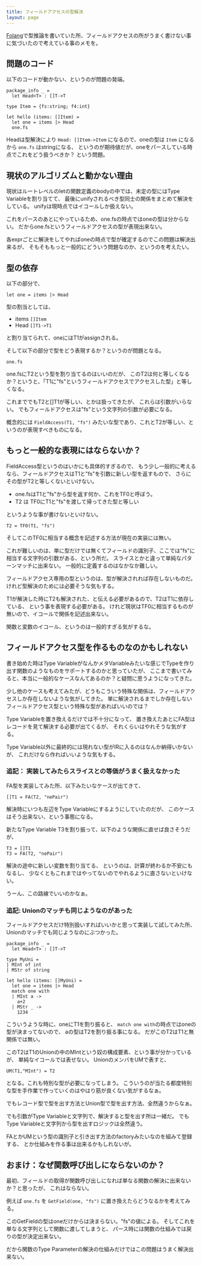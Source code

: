 ```yaml
---
title: フィールドアクセスの型解決
layout: page
---
```

[Folang](https://karino2.github.io/RandomThoughts/Folang)で型推論を書いていた所、フィールドアクセスの所がうまく書けない事に気づいたので考えている事のメモを。

## 問題のコード

以下のコードが動かない、というのが問題の発端。

```
package_info _ =
  let Head<T> : []T->T

type Item = {fs:string; f4:int}

let hello (items: []Item) = 
  let one = items |> Head
  one.fs
```

Headは型解決により `Head: []Item->Item` になるので、oneの型は `Item` になるから `one.fs` はstringになる、
というのが期待値だが、oneをパースしている時点でこれをどう扱うべきか？
という問題。

## 現状のアルゴリズムと動かない理由

現状はルートレベルのletの関数定義のbodyの中では、未定の型にはType Variableを割り当てて、
最後にunifyされるべき型同士の関係をまとめて解決をしている。
unifyは現時点ではイコールしか扱えない。

これをパースのあとにやっているため、one.fsの時点ではoneの型は分からない。
だからone.fsというフィールドアクセスの型が表現出来ない。

各exprごとに解決をしてやればoneの時点で型が確定するのでこの問題は解決出来るが、
そもそももっと一般的にどういう問題なのか、というのを考えたい。

## 型の依存

以下の部分で、

```
let one = items |> Head
```

型の割当としては、

- items `[]Item`
- Head `[]T1->T1`

と割り当てられて、oneにはT1がassignされる。

そして以下の部分で型をどう表現するか？というのが問題となる。

```
one.fs
```

one.fsにT2という型を割り当てるのはいいのだが、
このT2は何と等しくなるか？というと、「T1に"fs"というフィールドアクセスでアクセスした型」と等しくなる。

これまででもT2と[]T1が等しい、とかは扱ってきたが、
これらは引数がいらない。
でもフィールドアクセスは"fs"という文字列の引数が必要になる。

概念的には `FieldAccess(T1, "fs")` みたいな型であり、これとT2が等しい、というのが表現すべきものになる。

## もっと一般的な表現にはならないか？

FieldAccess型というのはいかにも具体的すぎるので、
もう少し一般的に考えるなら、フィールドアクセスはT1と"fs"を引数に新しい型を返すもので、
さらにその型がT2と等しくないといけない。

- one.fsはT1と"fs"から型を返す何か、これをTF0と呼ぼう。
- T2 は TF0にT1と"fs"を渡して帰ってきた型と等しい

というような事が書けないといけない。

`T2 = TF0(T1, "fs")`

そしてこのTF0に相当する概念を記述する方法が現在の実装には無い。

これが難しいのは、単に型だけでは無くてフィールドの識別子、ここでは"fs"に相当する文字列の引数がある、という所だ。
スライスとかと違って単純なパターンマッチに出来ない。
一般的に定義するのはなかなか難しい。

フィールドアクセス専用の型というのは、型が解決されれば存在しないものだ。
けれど型解決のためには必要そうな気もする。

T1が解決した時にT2も解決された、と伝える必要があるので、T2はT1に依存している、
という事を表現する必要がある。
けれど現状はTF0に相当するものが無いので、イコールで関係を記述出来ない。

関数と変数のイコール、というのは一般的すぎる気がするな。

## フィールドアクセス型を作るものなのかもしれない

書き始めた時はType VariableがなんかメタVariableみたいな感じでTypeを作り出す関数のようなものをサポートするのかと思っていたが、
ここまで書いてみると、本当に一般的なケースなんてあるのか？と疑問に思うようになってきた。

少し他のケースも考えてみたが、どうもこういう特殊な関係は、フィールドアクセスしか存在しないような気がしてきた。
単に解決されるまでしか存在しないフィールドアクセス型という特殊な型があればいいのでは？

Type Variableを置き換えるだけでは不十分になって、
置き換えたあとにFA型はレコードを見て解決する必要が出てくるが、
それくらいはやれそうな気がする。

Type Variable以外に最終的には現れない型がIRに入るのはなんか納得いかないが、
これだけなら作ればいいような気もする。

### 追記： 実装してみたらスライスとの等価がうまく扱えなかった

FA型を実装してみた所、以下みたいなケースが出てきて、

```
[]T1 = FA(T2, "nePair")
```

解決時にいつも左辺をType Variableにするようにしていたのだが、
このケースはそう出来ない、という事態になる。

新たなType Variable T3を割り振って、以下のような関係に直せば良さそうだが、

```
T3 = []T1
T3 = FA(T2, "nePair")
```

解決の途中に新しい変数を割り当てる、
というのは、計算が終わるか不安にもなるし、
少なくともこれまではやってないのでやれるように直さないといけない。

うーん、この路線でいいのかなぁ。

### 追記: Unionのマッチも同じようなのがあった

フィールドアクセスだけ特別扱いすればいいかと思って実装して試してみた所、Unionのマッチでも同じようなのにぶつかった。

```
package_info _ =
  let Head<T> : []T->T

type MyUni =
| MInt of int
| MStr of string

let hello (items: []MyUni) = 
  let one = items |> Head
  match one with
  | MInt a ->
    a+2
  | MStr _ ->
    1234
```

こういうような時に、oneにT1を割り振ると、
`match one with`の時点ではoneの型が決まってないので、
aの型はT2を割り振る事になる。
だがこのT2はT1と無関係では無い。

このT2はT1のUnionの中のMIntという奴の構成要素、という事が分かっているが、
単純なイコールでは表せない。
UnionのメンバをUMで表すと、

```
UM(T1,"MInt") = T2
```

となる。これも特別な型が必要になってしまう。
こういうのが当たる都度特別な型を手作業で作っていくのはやはり筋が良くない気がするなぁ。

でもレコード型で型を出す方法とUnion型で型を出す方法、全然違うからなぁ。

でも引数がType Variableと文字列で、解決すると型を出す所は一緒だ。
でもType Variableと文字列から型を出すロジックは全然違う。

FAとかUMという型の識別子と引き出す方法のfactoryみたいなのを組みて登録する、
とか仕組みを作る事は出来るかもしれないが。

## おまけ：なぜ関数呼び出しにならないのか？

最初、フィールドの取得が関数呼び出しになれば単なる関数の解決に出来ないか？と思ったが、
これはならない。

例えば `one.fs` を `GetField(one, "fs")` に置き換えたらどうなるかを考えてみる。

このGetFieldの型はoneだけからは決まらない。"fs"の値による。
そしてこれを単なる文字列として関数に渡してしまうと、
パース時には関数の仕組みでは戻りの型が決定出来ない。

だから関数のType Parameterの解決の仕組みだけではこの問題はうまく解決出来ない。